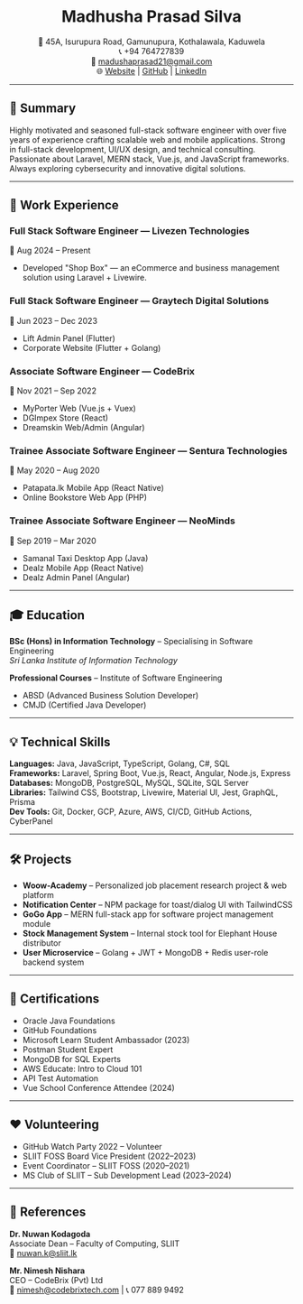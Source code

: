 <center>
<h1>Madhusha Prasad Silva</h1>

📍 45A, Isurupura Road, Gamunupura, Kothalawala, Kaduwela  
📞 +94 764727839  
📧 [madushaprasad21@gmail.com](mailto:madushaprasad21@gmail.com)  
🌐 [Website](https://madhushaprasad.netlify.app) | [GitHub](https://github.com/MadhushaPrasad) | [LinkedIn](https://www.linkedin.com/in/madhusha-prasad-045a82187)
</center>

---

## 📝 Summary

Highly motivated and seasoned full-stack software engineer with over five years of experience crafting scalable web and mobile applications. Strong in full-stack development, UI/UX design, and technical consulting. Passionate about Laravel, MERN stack, Vue.js, and JavaScript frameworks. Always exploring cybersecurity and innovative digital solutions.

---

## 💼 Work Experience

### Full Stack Software Engineer — Livezen Technologies  
📍 Aug 2024 – Present  
- Developed "Shop Box" — an eCommerce and business management solution using Laravel + Livewire.

### Full Stack Software Engineer — Graytech Digital Solutions  
📍 Jun 2023 – Dec 2023  
- Lift Admin Panel (Flutter)  
- Corporate Website (Flutter + Golang)

### Associate Software Engineer — CodeBrix  
📍 Nov 2021 – Sep 2022  
- MyPorter Web (Vue.js + Vuex)  
- DGImpex Store (React)  
- Dreamskin Web/Admin (Angular)

### Trainee Associate Software Engineer — Sentura Technologies  
📍 May 2020 – Aug 2020  
- Patapata.lk Mobile App (React Native)  
- Online Bookstore Web App (PHP)

### Trainee Associate Software Engineer — NeoMinds  
📍 Sep 2019 – Mar 2020  
- Samanal Taxi Desktop App (Java)  
- Dealz Mobile App (React Native)  
- Dealz Admin Panel (Angular)

---

## 🎓 Education

**BSc (Hons) in Information Technology** – Specialising in Software Engineering  
*Sri Lanka Institute of Information Technology*

**Professional Courses** – Institute of Software Engineering  
- ABSD (Advanced Business Solution Developer)  
- CMJD (Certified Java Developer)

---

## 💡 Technical Skills

**Languages:** Java, JavaScript, TypeScript, Golang, C#, SQL  
**Frameworks:** Laravel, Spring Boot, Vue.js, React, Angular, Node.js, Express  
**Databases:** MongoDB, PostgreSQL, MySQL, SQLite, SQL Server  
**Libraries:** Tailwind CSS, Bootstrap, Livewire, Material UI, Jest, GraphQL, Prisma  
**Dev Tools:** Git, Docker, GCP, Azure, AWS, CI/CD, GitHub Actions, CyberPanel

---

## 🛠 Projects

- **Woow-Academy** – Personalized job placement research project & web platform  
- **Notification Center** – NPM package for toast/dialog UI with TailwindCSS  
- **GoGo App** – MERN full-stack app for software project management module  
- **Stock Management System** – Internal stock tool for Elephant House distributor  
- **User Microservice** – Golang + JWT + MongoDB + Redis user-role backend system

---

## 🧾 Certifications

- Oracle Java Foundations  
- GitHub Foundations  
- Microsoft Learn Student Ambassador (2023)  
- Postman Student Expert  
- MongoDB for SQL Experts  
- AWS Educate: Intro to Cloud 101  
- API Test Automation  
- Vue School Conference Attendee (2024)

---

## ❤️ Volunteering

- GitHub Watch Party 2022 – Volunteer  
- SLIIT FOSS Board Vice President (2022–2023)  
- Event Coordinator – SLIIT FOSS (2020–2021)  
- MS Club of SLIIT – Sub Development Lead (2023–2024)

---

## 🤝 References

**Dr. Nuwan Kodagoda**  
Associate Dean – Faculty of Computing, SLIIT  
📧 nuwan.k@sliit.lk  

**Mr. Nimesh Nishara**  
CEO – CodeBrix (Pvt) Ltd  
📧 nimesh@codebrixtech.com | 📞 077 889 9492
